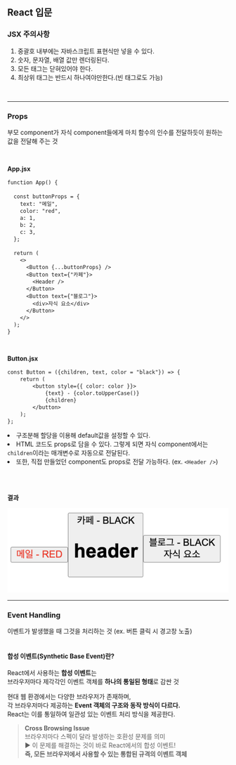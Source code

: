 ## React 입문


### JSX 주의사항
1. 중괄호 내부에는 자바스크립트 표현식만 넣을 수 있다.
2. 숫자, 문자열, 배열 값만 렌더링된다.
3. 모든 태그는 닫혀있어야 한다.
4. 최상위 태그는 반드시 하나여야만한다.(빈 태그로도 가능)

<br>
<hr>

### Props
부모 component가 자식 component들에게 마치 함수의 인수를 전달하듯이 원하는 값을 전달해 주는 것

<br>

**App.jsx**
```
function App() {

  const buttonProps = {
    text: "메일",
    color: "red",
    a: 1,
    b: 2,
    c: 3,
  };

  return (
    <>
      <Button {...buttonProps} />
      <Button text={"카페"}>
        <Header />
      </Button>
      <Button text={"블로그"}>
        <div>자식 요소</div>
      </Button>
    </>
  );
}
```

<br>

**Button.jsx**
```
const Button = ({children, text, color = "black"}) => {
    return (
        <button style={{ color: color }}>
            {text} - {color.toUpperCase()}
            {children}
        </button>
    );
};
```

<li>구조분해 할당을 이용해 default값을 설정할 수 있다.</li>
<li> HTML 코드도 props로 담을 수 있다. 그렇게 되면 자식 component에서는 <code>children</code>이라는 매개변수로 자동으로 전달된다.</li>
<li> 또한, 직접 만들었던 component도 props로 전달 가능하다. (ex. <code>&lt;Header /&gt;</code>)</li>

<br><br>

**결과**

![props 결과](./img/props.png)

<hr>

### Event Handling
이벤트가 발생했을 때 그것을 처리하는 것 (ex. 버튼 클릭 시 경고창 노출) <br><br>

#### 합성 이벤트(Synthetic Base Event)란?

React에서 사용하는 **합성 이벤트**는  
브라우저마다 제각각인 이벤트 객체를 **하나의 통일된 형태**로 감싼 것  

현대 웹 환경에서는 다양한 브라우저가 존재하며,  
각 브라우저마다 제공하는 **Event 객체의 구조와 동작 방식이 다르다.**  
React는 이를 통일하여 일관성 있는 이벤트 처리 방식을 제공한다.

> **Cross Browsing Issue**  
> 브라우저마다 스펙이 달라 발생하는 호환성 문제를 의미  
> ▶️ 이 문제를 해결하는 것이 바로 React에서의 합성 이벤트!  
> **즉, 모든 브라우저에서 사용할 수 있는 통합된 규격의 이벤트 객체**